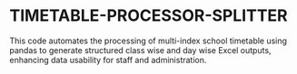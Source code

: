 # TIMETABLE-PROCESSOR-SPLITTER
This code automates the processing of multi-index school timetable using pandas to generate structured class wise and day wise Excel outputs, enhancing data usability for staff and administration.
